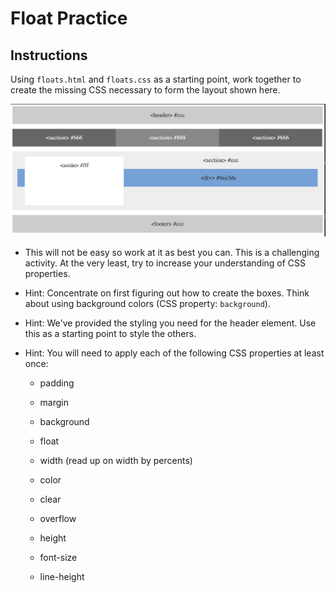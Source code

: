 # Float Practice

## Instructions

Using `floats.html` and `floats.css` as a starting point, work together to create the missing CSS necessary to form the layout shown here.

<img src="./floats.png">

- This will not be easy so work at it as best you can. This is a challenging activity. At the very least, try to increase your understanding of CSS properties.

- Hint: Concentrate on first figuring out how to create the boxes. Think about using background colors (CSS property: `background`).

- Hint: We've provided the styling you need for the header element. Use this as a starting point to style the others.

- Hint: You will need to apply each of the following CSS properties at least once:

  - padding

  - margin

  - background

  - float

  - width (read up on width by percents)

  - color

  - clear

  - overflow

  - height

  - font-size

  - line-height
